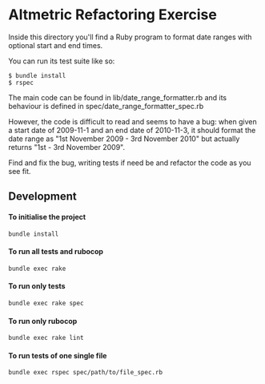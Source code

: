 # Altmetric Refactoring Exercise

Inside this directory you'll find a Ruby program to format date ranges with
optional start and end times.

You can run its test suite like so:

    $ bundle install
    $ rspec

The main code can be found in lib/date_range_formatter.rb and its behaviour is
defined in spec/date_range_formatter_spec.rb

However, the code is difficult to read and seems to have a bug: when given a
start date of 2009-11-1 and an end date of 2010-11-3, it should format the
date range as "1st November 2009 - 3rd November 2010" but actually returns
"1st - 3rd November 2009".

Find and fix the bug, writing tests if need be and refactor the code as you
see fit.

## Development

#### To initialise the project
`bundle install`

#### To run all tests and rubocop
`bundle exec rake`

#### To run only tests
`bundle exec rake spec`

#### To run only rubocop
`bundle exec rake lint`

#### To run tests of one single file
`bundle exec rspec spec/path/to/file_spec.rb`
